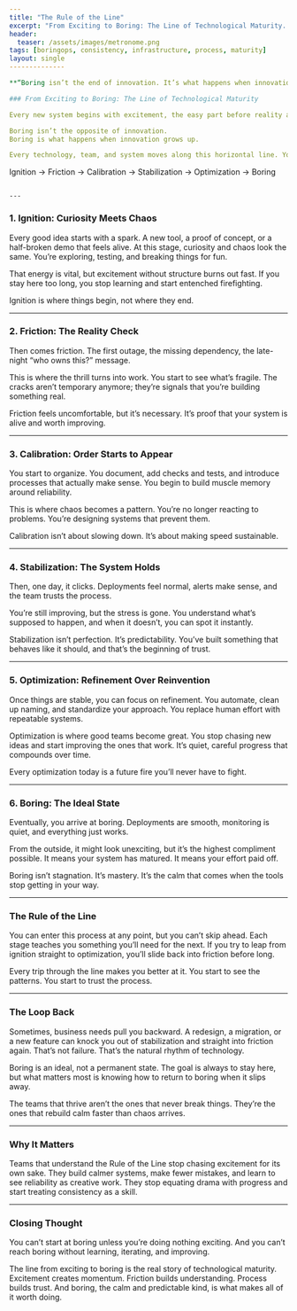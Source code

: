 ```yaml
---
title: "The Rule of the Line"
excerpt: "From Exciting to Boring: The Line of Technological Maturity. Boring isn’t the end of innovation. It’s what happens when innovation finally grows up."
header:
  teaser: /assets/images/metronome.png
tags: [boringops, consistency, infrastructure, process, maturity]
layout: single
--------------

**“Boring isn’t the end of innovation. It’s what happens when innovation finally grows up.”**

### From Exciting to Boring: The Line of Technological Maturity

Every new system begins with excitement, the easy part before reality arrives. Excitement fades fast, and what begins as creative energy soon turns into chaos, bugs, and late-night alerts. At some point, the real work begins, turning that excitement into something that lasts.

Boring isn’t the opposite of innovation.
Boring is what happens when innovation grows up.

Every technology, team, and system moves along this horizontal line. You can start anywhere, but you have to move through the stages in order. If you skip one, you’ll end up back in the friction stage.

```
Ignition → Friction → Calibration → Stabilization → Optimization → Boring
```

---
```


### 1. Ignition: Curiosity Meets Chaos

Every good idea starts with a spark. A new tool, a proof of concept, or a half-broken demo that feels alive.
At this stage, curiosity and chaos look the same. You’re exploring, testing, and breaking things for fun.

That energy is vital, but excitement without structure burns out fast.
If you stay here too long, you stop learning and start entenched firefighting.

Ignition is where things begin, not where they end.

---

### 2. Friction: The Reality Check

Then comes friction. The first outage, the missing dependency, the late-night “who owns this?” message.

This is where the thrill turns into work. You start to see what’s fragile.
The cracks aren’t temporary anymore; they’re signals that you’re building something real.

Friction feels uncomfortable, but it’s necessary.
It’s proof that your system is alive and worth improving.

---

### 3. Calibration: Order Starts to Appear

You start to organize.
You document, add checks and tests, and introduce processes that actually make sense.
You begin to build muscle memory around reliability.

This is where chaos becomes a pattern.
You’re no longer reacting to problems. You’re designing systems that prevent them.

Calibration isn’t about slowing down. It’s about making speed sustainable.

---

### 4. Stabilization: The System Holds

Then, one day, it clicks. Deployments feel normal, alerts make sense, and the team trusts the process.

You’re still improving, but the stress is gone.
You understand what’s supposed to happen, and when it doesn’t, you can spot it instantly.

Stabilization isn’t perfection. It’s predictability.
You’ve built something that behaves like it should, and that’s the beginning of trust.

---

### 5. Optimization: Refinement Over Reinvention

Once things are stable, you can focus on refinement.
You automate, clean up naming, and standardize your approach.
You replace human effort with repeatable systems.

Optimization is where good teams become great.
You stop chasing new ideas and start improving the ones that work.
It’s quiet, careful progress that compounds over time.

Every optimization today is a future fire you’ll never have to fight.

---

### 6. Boring: The Ideal State

Eventually, you arrive at boring. Deployments are smooth, monitoring is quiet, and everything just works.

From the outside, it might look unexciting, but it’s the highest compliment possible.
It means your system has matured. It means your effort paid off.

Boring isn’t stagnation. It’s mastery.
It’s the calm that comes when the tools stop getting in your way.

---

### The Rule of the Line

You can enter this process at any point, but you can’t skip ahead.
Each stage teaches you something you’ll need for the next.
If you try to leap from ignition straight to optimization, you’ll slide back into friction before long.

Every trip through the line makes you better at it.
You start to see the patterns. You start to trust the process.

---

### The Loop Back

Sometimes, business needs pull you backward. A redesign, a migration, or a new feature can knock you out of stabilization and straight into friction again. That’s not failure. That’s the natural rhythm of technology.

Boring is an ideal, not a permanent state. The goal is always to stay here, but what matters most is knowing how to return to boring when it slips away.

The teams that thrive aren’t the ones that never break things.
They’re the ones that rebuild calm faster than chaos arrives.

---

### Why It Matters

Teams that understand the Rule of the Line stop chasing excitement for its own sake.
They build calmer systems, make fewer mistakes, and learn to see reliability as creative work.
They stop equating drama with progress and start treating consistency as a skill.

---

### Closing Thought

You can’t start at boring unless you’re doing nothing exciting.
And you can’t reach boring without learning, iterating, and improving.

The line from exciting to boring is the real story of technological maturity.
Excitement creates momentum.
Friction builds understanding.
Process builds trust.
And boring, the calm and predictable kind, is what makes all of it worth doing.

